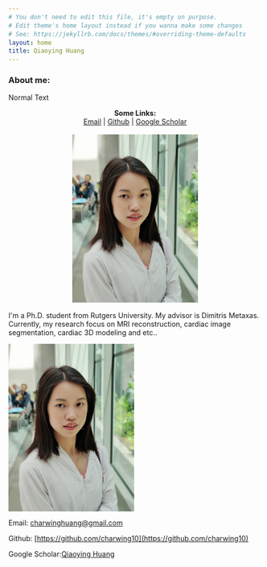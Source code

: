 ```yaml
---
# You don't need to edit this file, it's empty on purpose.
# Edit theme's home layout instead if you wanna make some changes
# See: https://jekyllrb.com/docs/themes/#overriding-theme-defaults
layout: home
title: Qiaoying Huang
---
```

### About me:

Normal Text

<p align="center">
  <b>Some Links:</b><br>
  <a href="charwinghuang@gmail.com">Email</a> |
  <a href="https://github.com/charwing10">Github</a> |
  <a href="https://scholar.google.com/citations?hl=en&user=6u-go5UAAAAJ&view_op=list_works">Google Scholar</a>
  <br><br>
  <img src="/assets/qiaoying.jpg" alt="Qiaoying" title="Photo" width="250">
</p>

I'm a Ph.D. student from Rutgers University. My advisor is Dimitris Metaxas. Currently, my research focus on MRI reconstruction, cardiac image segmentation, cardiac 3D modeling and etc..


<img align="center" src="/assets/qiaoying.jpg" alt="Qiaoying" title="Photo" width="250" />


Email: <a href="charwinghuang@gmail.com">charwinghuang@gmail.com</a>

Github: [https://github.com/charwing10](https://github.com/charwing10)

Google Scholar:[Qiaoying Huang](https://scholar.google.com/citations?hl=en&user=6u-go5UAAAAJ&view_op=list_works)


